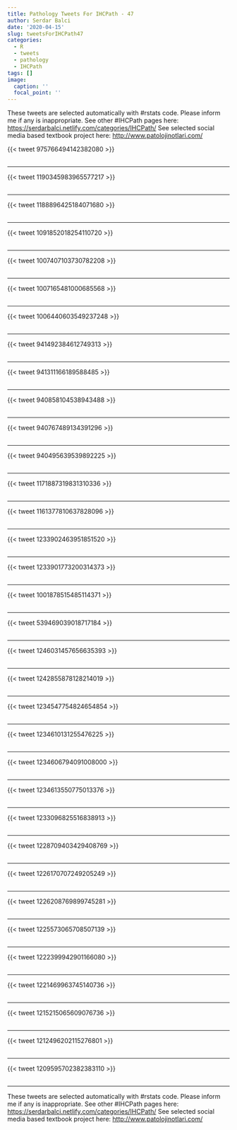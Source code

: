 ```yaml
---
title: Pathology Tweets For IHCPath - 47
author: Serdar Balci
date: '2020-04-15'
slug: tweetsForIHCPath47
categories:
  - R
  - tweets
  - pathology
  - IHCPath
tags: []
image:
  caption: ''
  focal_point: ''
---
```



These tweets are selected automatically with #rstats code. Please inform me if any is inappropriate.
See other #IHCPath pages here: https://serdarbalci.netlify.com/categories/IHCPath/ 
See selected social media based textbook project here: http://www.patolojinotlari.com/

{{< tweet 975766494142382080 >}}
<br>
<br>
<hr>
{{< tweet 1190345983965577217 >}}
<br>
<br>
<hr>
{{< tweet 1188896425184071680 >}}
<br>
<br>
<hr>
{{< tweet 1091852018254110720 >}}
<br>
<br>
<hr>
{{< tweet 1007407103730782208 >}}
<br>
<br>
<hr>
{{< tweet 1007165481000685568 >}}
<br>
<br>
<hr>
{{< tweet 1006440603549237248 >}}
<br>
<br>
<hr>
{{< tweet 941492384612749313 >}}
<br>
<br>
<hr>
{{< tweet 941311166189588485 >}}
<br>
<br>
<hr>
{{< tweet 940858104538943488 >}}
<br>
<br>
<hr>
{{< tweet 940767489134391296 >}}
<br>
<br>
<hr>
{{< tweet 940495639539892225 >}}
<br>
<br>
<hr>
{{< tweet 1171887319831310336 >}}
<br>
<br>
<hr>
{{< tweet 1161377810637828096 >}}
<br>
<br>
<hr>
{{< tweet 1233902463951851520 >}}
<br>
<br>
<hr>
{{< tweet 1233901773200314373 >}}
<br>
<br>
<hr>
{{< tweet 1001878515485114371 >}}
<br>
<br>
<hr>
{{< tweet 539469039018717184 >}}
<br>
<br>
<hr>
{{< tweet 1246031457656635393 >}}
<br>
<br>
<hr>
{{< tweet 1242855878128214019 >}}
<br>
<br>
<hr>
{{< tweet 1234547754824654854 >}}
<br>
<br>
<hr>
{{< tweet 1234610131255476225 >}}
<br>
<br>
<hr>
{{< tweet 1234606794091008000 >}}
<br>
<br>
<hr>
{{< tweet 1234613550775013376 >}}
<br>
<br>
<hr>
{{< tweet 1233096825516838913 >}}
<br>
<br>
<hr>
{{< tweet 1228709403429408769 >}}
<br>
<br>
<hr>
{{< tweet 1226170707249205249 >}}
<br>
<br>
<hr>
{{< tweet 1226208769899745281 >}}
<br>
<br>
<hr>
{{< tweet 1225573065708507139 >}}
<br>
<br>
<hr>
{{< tweet 1222399942901166080 >}}
<br>
<br>
<hr>
{{< tweet 1221469963745140736 >}}
<br>
<br>
<hr>
{{< tweet 1215215065609076736 >}}
<br>
<br>
<hr>
{{< tweet 1212496202115276801 >}}
<br>
<br>
<hr>
{{< tweet 1209595702382383110 >}}
<br>
<br>
<hr>


These tweets are selected automatically with #rstats code. Please inform me if any is inappropriate.
See other #IHCPath pages here: https://serdarbalci.netlify.com/categories/IHCPath/ 
See selected social media based textbook project here: http://www.patolojinotlari.com/
